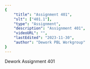 ```yaml
---
{
    "title": "Assignment 401",
    "slt": ["401.1"],
    "type": "Assignment",
    "description": "Assignment 401",
    "videoURL": "",
    "lastEdited": "2023-11-30",
    "author": "Dework PBL Workgroup"
}
---
```


Dework Assignment 401